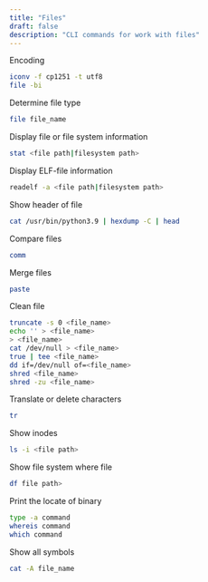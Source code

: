 ```yaml
---
title: "Files"
draft: false
description: "CLI commands for work with files"
---
```


Encoding

```bash
iconv -f cp1251 -t utf8
file -bi
```

Determine file type

```bash
file file_name
```

Display file or file system information

```bash
stat <file path|filesystem path>
```

Display ELF-file information
```bash
readelf -a <file path|filesystem path>
```

Show header of file
```bash
cat /usr/bin/python3.9 | hexdump -C | head
```

Compare files

```bash
comm
```

Merge files

```bash
paste
```

Clean file

```bash
truncate -s 0 <file_name>
echo '' > <file_name>
> <file_name>
cat /dev/null > <file_name>
true | tee <file_name>
dd if=/dev/null of=<file_name>
shred <file_name>
shred -zu <file_name>
```

Translate or delete characters

```bash
tr
```

Show inodes

```bash
ls -i <file path>
```

Show file system where file

```bash
df file path>
```

Print the locate of binary

```bash
type -a command
whereis command
which command
```

Show all symbols

```bash
cat -A file_name
```
